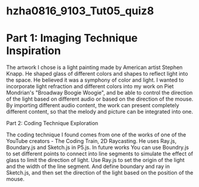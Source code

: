 # hzha0816_9103_Tut05_quiz8
# Part 1: Imaging Technique Inspiration

The artwork I chose is a light painting made by American artist Stephen Knapp. He shaped glass of different colors and shapes to reflect light into the space. He believed it was a symphony of color and light. I wanted to incorporate light refraction and different colors into my work on Piet Mondrian's "Broadway Boogie Woogie", and be able to control the direction of the light based on different audio or based on the direction of the mouse. By importing different audio content, the work can present completely different content, so that the melody and picture can be integrated into one.

Part 2: Coding Technique Exploration

The coding technique I found comes from one of the works of one of the YouTube creators - The Coding Train, 2D Raycasting. He uses Ray.js, Boundary.js and Sketch.js in P5.js. In future works You can use Boundry.js to set different points to connect into line segments to simulate the effect of glass to limit the direction of light. Use Ray.js to set the origin of the light and the width of the line segment. And define boundary and ray in Sketch.js, and then set the direction of the light based on the position of the mouse.
